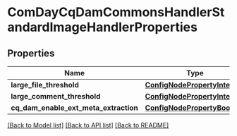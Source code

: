 # ComDayCqDamCommonsHandlerStandardImageHandlerProperties

## Properties
Name | Type | Description | Notes
------------ | ------------- | ------------- | -------------
**large_file_threshold** | [**ConfigNodePropertyInteger**](ConfigNodePropertyInteger.md) |  | [optional] 
**large_comment_threshold** | [**ConfigNodePropertyInteger**](ConfigNodePropertyInteger.md) |  | [optional] 
**cq_dam_enable_ext_meta_extraction** | [**ConfigNodePropertyBoolean**](ConfigNodePropertyBoolean.md) |  | [optional] 

[[Back to Model list]](../README.md#documentation-for-models) [[Back to API list]](../README.md#documentation-for-api-endpoints) [[Back to README]](../README.md)



